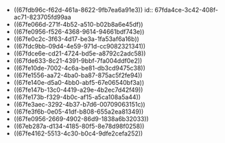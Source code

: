 - ((67fdb96c-f62d-461a-8622-9fb7ea6a91e3))
  id:: 67fda4ce-3c42-408f-ac71-823705fd99aa
- ((67fe066d-271f-4b52-a510-b02b8a6e45df))
- ((67fe0956-f526-4368-9614-94661bdf743e))
- ((67fe0c2c-3f63-4d17-be3a-1fa53af6a16b))
- ((67fdc9bb-09d4-4e59-971d-cc9082321341))
- ((67fdce6e-cd21-4724-bd5e-a8792c2adc58))
- ((67fde633-8c21-4391-9bbf-7fa004ddf0e2))
- ((67fe10de-7002-4c6a-be81-db3cd9475c38))
- ((67fe1556-aa72-4ba0-ba87-875ac5f2fe94))
- ((67fe140e-d5a0-4bb0-abf5-67e06540bf3a))
- ((67fe147b-13c0-4419-a29e-4b2ec7d42f49))
- ((67fe173b-f329-4b0c-af15-a5ca108a5a44))
- ((67fe3aec-3292-4b37-b7d6-00709063151c))
- ((67fe3f6b-0e05-41df-b808-655a2ea81349))
- ((67fe0956-2669-4902-86d9-1838a6b32033))
- ((67eb287a-d134-4185-80f5-8e78d98f0258))
- ((67fe4162-5513-4c30-b0c4-9dfe2cefa252))